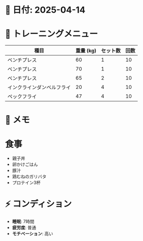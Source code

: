 # 📅 日付: 2025-04-14

# 💪 トレーニングメニュー

| 種目                       | 重量 (kg) | セット数 | 回数 |
| -------------------------- | --------- | -------- | ---- |
| ベンチプレス               | 60        | 1        | 10   |
| ベンチプレス               | 70        | 1        | 10   |
| ベンチプレス               | 65        | 2        | 10   |
| インクラインダンベルフライ | 20        | 4        | 10   |
| ペックフライ               | 47        | 4        | 10   |

# 📝 メモ

# 食事

- 親子丼
- 卵かけごはん
- 豚汁
- 鶏むねのガリバタ
- プロテイン3杯

# ⚡ コンディション

- **睡眠**: 7時間
- **疲労度**: 普通
- **モチベーション**: 高い
